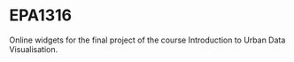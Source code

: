 # EPA1316
Online widgets for the final project of the course Introduction to Urban Data Visualisation. 
